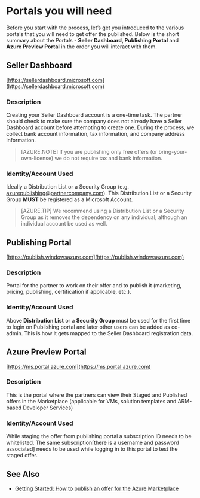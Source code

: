 <properties
   pageTitle="Overview of the various Portals needed to create an offer for the Marketplace | Microsoft Azure"
   description="Overview of the various Portals needed to create an offer for the Marketplace"
   services="marketplace-publishing"
   documentationCenter=""
   authors="HannibalSII"
   manager=""
   editor=""/>

<tags
   ms.service="marketplace-publishing"
   ms.devlang="na"
   ms.topic="article"
   ms.tgt_pltfrm="na"
   ms.workload="na"
   ms.date="10/05/2015"
   ms.author="hascipio" />


# Portals you will need
Before you start with the process, let’s get you introduced to the various portals that you will need to get offer the published. Below is the short summary about the Portals - **Seller Dashboard, Publishing Portal** and **Azure Preview Portal** in the order you will interact with them.                                                                            
## Seller Dashboard
[https://sellerdashboard.microsoft.com](https://sellerdashboard.microsoft.com)
### Description
Creating your Seller Dashboard account is a one-time task. The partner should check to make sure the company does not already have a Seller Dashboard account before attempting to create one. During the process, we collect bank account information, tax information, and company address information.

> [AZURE.NOTE] If you are publishing only free offers (or bring-your-own-license) we do not require tax and bank information.

### Identity/Account Used
Ideally a Distribution List or a Security Group (e.g. azurepublishing@partnercompany.com). This Distribution List or a Security Group **MUST** be registered as a Microsoft Account.

> [AZURE.TIP] We recommend using a Distribution List or a Security Group as it removes the dependency on any individual; although an individual account be used as well.

## Publishing Portal
[https://publish.windowsazure.com](https://publish.windowsazure.com)

### Description
Portal for the partner to work on their offer and to publish it (marketing, pricing, publishing, certification if applicable, etc.).

### Identity/Account Used
Above **Distribution List** or a **Security Group** must be used for the first time to login on Publishing portal and later other users can be added as co-admin. This is how it gets mapped to the Seller Dashboard registration data.

## Azure Preview Portal
[https://ms.portal.azure.com](https://ms.portal.azure.com)
### Description
This is the portal where the partners can view their Staged and Published offers in the Marketplace (applicable for VMs, solution templates and ARM-based Developer Services)
### Identity/Account Used
While staging the offer from publishing portal a subscription ID needs to be whitelisted. The same subscription[there is a username and password associated] needs to be used while logging in to this portal to test the staged offer.

## See Also
- [Getting Started: How to publish an offer for the Azure Marketplace](marketplace-publishing-getting-started.md)
